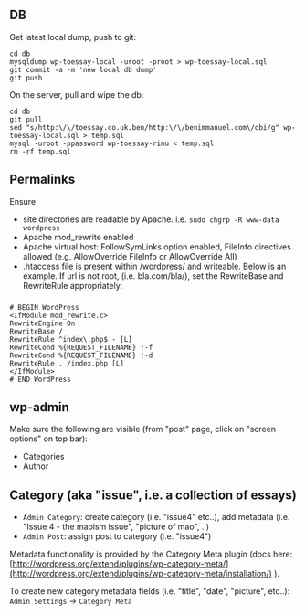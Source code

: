 ## DB

Get latest local dump, push to git:

    cd db
    mysqldump wp-toessay-local -uroot -proot > wp-toessay-local.sql
    git commit -a -m 'new local db dump'
    git push

On the server, pull and wipe the db:

    cd db
    git pull
    sed "s/http:\/\/toessay.co.uk.ben/http:\/\/benimmanuel.com\/obi/g" wp-toessay-local.sql > temp.sql
    mysql -uroot -ppassword wp-toessay-rimu < temp.sql
    rm -rf temp.sql


## Permalinks

Ensure
* site directories are readable by Apache. i.e. `sudo chgrp -R www-data wordpress`
* Apache mod_rewrite enabled
* Apache virtual host: FollowSymLinks option enabled, FileInfo directives allowed (e.g. AllowOverride FileInfo or AllowOverride All)
* .htaccess file is present within /wordpress/ and writeable. Below is an example. If url is not root, (i.e. bla.com/bla/),
set the RewriteBase and RewriteRule appropriately:

###

    # BEGIN WordPress
    <IfModule mod_rewrite.c>
    RewriteEngine On
    RewriteBase /
    RewriteRule ^index\.php$ - [L]
    RewriteCond %{REQUEST_FILENAME} !-f
    RewriteCond %{REQUEST_FILENAME} !-d
    RewriteRule . /index.php [L]
    </IfModule>
    # END WordPress

## wp-admin

Make sure the following are visible (from "post" page, click on "screen options" on top bar):
* Categories
* Author

## Category (aka "issue", i.e. a collection of essays)
* `Admin Category`: create category (i.e. "issue4" etc..), add metadata (i.e. "Issue 4 - the maoism issue", "picture of mao", ..)
* `Admin Post`: assign post to category (i.e. "issue4")

Metadata functionality is provided by the Category Meta plugin (docs here: [http://wordpress.org/extend/plugins/wp-category-meta/](http://wordpress.org/extend/plugins/wp-category-meta/installation/) ).

To create new category metadata fields (i.e. "title", "date", "picture", etc..): `Admin Settings` -> `Category Meta`
